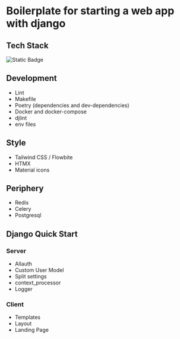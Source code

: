 # Boilerplate for starting a web app with django

## Tech Stack
![Static Badge](https://img.shields.io/badge/TAILWIND-CSS-%2306B6D4?style=flat&logo=tailwindcss)


## Development
- Lint
- Makefile
- Poetry (dependencies and dev-dependencies)
- Docker and docker-compose
- djlint
- env files

## Style
- Tailwind CSS / Flowbite
- HTMX
- Material icons

## Periphery
- Redis
- Celery
- Postgresql

## Django Quick Start
### Server
- Allauth
- Custom User Model
- Split settings
- context_processor
- Logger

### Client
- Templates
- Layout
- Landing Page